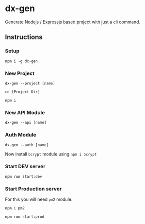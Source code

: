 # dx-gen

Generate Nodejs / Expressjs based project with just a cli command.


## Instructions

### Setup

`npm i -g dx-gen`

### New Project

`dx-gen --project [name]`

`cd [Project Dir]`

`npm i`

### New API Module

`dx-gen --api [name]`

### Auth Module

`dx-gen --auth [name]`

Now install `bcrypt` module using `npm i bcrypt`

### Start DEV server

`npm run start:dev`

### Start Production server

For this you will need `pm2` module. 

`npm i pm2`

`npm run start:prod`
